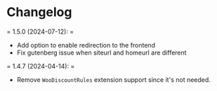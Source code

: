 # Changelog

= 1.5.0 (2024-07-12): =

- Add option to enable redirection to the frontend
- Fix gutenberg issue when siteurl and homeurl are different

= 1.4.7 (2024-04-14): =

- Remove `WooDiscountRules` extension support since it's not needed.
